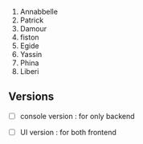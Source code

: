 1. Annabbelle
2. Patrick
3. Damour
4. fiston
5. Egide
6. Yassin
7. Phina
8. Liberi


## Versions
- [ ]  console version : for only backend
- [ ] UI version : for both frontend



